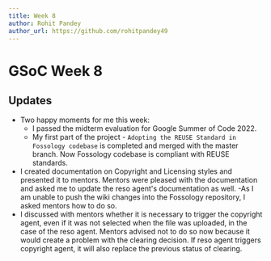 ```yaml
---
title: Week 8
author: Rohit Pandey
author_url: https://github.com/rohitpandey49
---
```


# GSoC Week 8

## Updates

- Two happy moments for me this week:
    - I passed the midterm evaluation for Google Summer of Code 2022.
    - My first part of the project -  `Adopting the REUSE Standard in Fossology codebase` is completed and merged with the master branch. Now Fossology codebase is compliant with REUSE standards.
- I created documentation on Copyright and Licensing styles and presented it to mentors. Mentors were pleased with the documentation and asked me to update the reso agent's documentation as well.
-As I am unable to push the wiki changes into the Fossology repository, I asked mentors how to do so.
- I discussed with mentors whether it is necessary to trigger the copyright agent, even if it was not selected when the file was uploaded, in the case of the reso agent. Mentors advised not to do so now because it would create a problem with the clearing decision. If reso agent triggers copyright agent, it will also replace the previous status of clearing.
